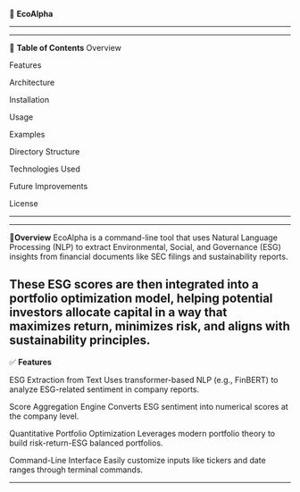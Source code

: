 🌿 **EcoAlpha**


-----------------------------------------------------------------------------------------------------------------------------------------------------------------------------
-----------------------------------------------------------------------------------------------------------------------------------------------------------------------------
📌 **Table of Contents**
Overview

Features

Architecture

Installation

Usage

Examples

Directory Structure

Technologies Used

Future Improvements

License

-------------------------------------------------------------------------------------------------------------------------------------------------------------------------

-------------------------------------------------------------------------------------------------------------------------------------------------------------------------
📖**Overview**
EcoAlpha is a command-line tool that uses Natural Language Processing (NLP) to extract Environmental, Social, and Governance (ESG) insights from financial documents like SEC filings and sustainability reports.

These ESG scores are then integrated into a portfolio optimization model, helping potential investors allocate capital in a way that maximizes return, minimizes risk, and aligns with sustainability principles.
---------------------------------------------------------------------------------------------------------------------------------------------------------------------------
✅ **Features**

ESG Extraction from Text
Uses transformer-based NLP (e.g., FinBERT) to analyze ESG-related sentiment in company reports.

Score Aggregation Engine
Converts ESG sentiment into numerical scores at the company level.

Quantitative Portfolio Optimization
Leverages modern portfolio theory to build risk-return-ESG balanced portfolios.

Command-Line Interface
Easily customize inputs like tickers and date ranges through terminal commands.

-----------------------------------------------------------------------------------------------------------------------------------------------------------------------------
